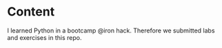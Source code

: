 # Content

I learned Python in a bootcamp @iron hack. Therefore we submitted labs and exercises in this repo.
